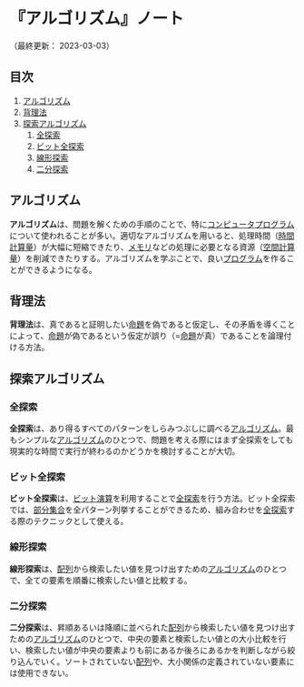 # 『アルゴリズム』ノート

（最終更新： 2023-03-03）


## 目次

1. [アルゴリズム](#アルゴリズム)
1. [背理法](#背理法)
1. [探索アルゴリズム](#探索アルゴリズム)
	1. [全探索](#全探索)
	1. [ビット全探索](#ビット全探索)
	1. [線形探索](#線形探索)
	1. [二分探索](#二分探索)


## アルゴリズム

**アルゴリズム**は、問題を解くための手順のことで、特に[コンピュータ](../../../computer/_/chapters/computer.md#コンピュータ)[プログラム](./programming.md#プログラム)について使われることが多い。適切なアルゴリズムを用いると、処理時間（[時間計算量](../../../basics/information_theory/_/chapters/computational_complexity.md#時間計算量)）が大幅に短縮できたり、[メモリ](../../../computer/hardware/_/chapters/memory.md#メモリ)などの処理に必要となる資源（[空間計算量](../../../basics/information_theory/_/chapters/computational_complexity.md#空間計算量)）を削減できたりする。アルゴリズムを学ぶことで、良い[プログラム](./programming.md#プログラム)を作ることができるようになる。


## 背理法

**背理法**は、真であると証明したい[命題](../../../basics/discrete_mathematics/_/chapters/set_and_proposition.md#命題)を偽であると仮定し、その矛盾を導くことによって、[命題](../../../basics/discrete_mathematics/_/chapters/set_and_proposition.md#命題)が偽であるという仮定が誤り（=[命題](../../../basics/discrete_mathematics/_/chapters/set_and_proposition.md#命題)が真）であることを論理付ける方法。


## 探索アルゴリズム

### 全探索

**全探索**は、あり得るすべてのパターンをしらみつぶしに調べる[アルゴリズム](#アルゴリズム)。最もシンプルな[アルゴリズム](#アルゴリズム)のひとつで、問題を考える際にはまず全探索をしても現実的な時間で実行が終わるのかどうかを検討することが大切。

### ビット全探索

**ビット全探索**は、[ビット演算](./operation.md#ビット演算)を利用することで[全探索](#全探索)を行う方法。ビット全探索では、[部分集合](../../../basics/discrete_mathematics/_/chapters/set_and_proposition.md#部分集合)を全パターン列挙することができるため、組み合わせを[全探索](#全探索)する際のテクニックとして使える。

### 線形探索

**線形探索**は、[配列](./data_type.md#配列)から検索したい値を見つけ出すための[アルゴリズム](#アルゴリズム)のひとつで、全ての要素を順番に検索したい値と比較する。

### 二分探索

**二分探索**は、昇順あるいは降順に並べられた[配列](./data_type.md#配列)から検索したい値を見つけ出すための[アルゴリズム](#アルゴリズム)のひとつで、中央の要素と検索したい値との大小比較を行い、検索したい値が中央の要素よりも前にあるか後ろにあるかを判断しながら絞り込んでいく。ソートされていない[配列](./data_type.md#配列)や、大小関係の定義されていない要素には使用できない。
